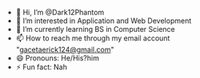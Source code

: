 - 👋 Hi, I’m @Dark12Phantom
- 👀 I’m interested in Application and Web Development
- 🌱 I’m currently learning BS in Computer Science
- 📫 How to reach me through my email account "gacetaerick124@gmail.com"
- 😄 Pronouns: He/His?him
- ⚡ Fun fact: Nah

<!---
Dark12Phantom/Dark12Phantom is a ✨ special ✨ repository because its `README.md` (this file) appears on your GitHub profile.
You can click the Preview link to take a look at your changes.
--->
